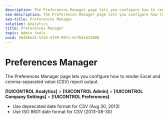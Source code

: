 ```yaml
---
description: The Preferences Manager page lets you configure how to render Excel and comma-separated value (CSV) report output.
seo-description: The Preferences Manager page lets you configure how to render Excel and comma-separated value (CSV) report output.
seo-title: Preferences Manager
solution: Analytics
title: Preferences Manager
topic: Admin tools
uuid: 46488e24-57a5-4f99-997c-0cfb61625008
---
```


# Preferences Manager

The Preferences Manager page lets you configure how to render Excel and comma-separated value (CSV) report output.

**[!UICONTROL Analytics]** > **[!UICONTROL Admin]** > **[!UICONTROL Company Settings]** > **[!UICONTROL Preferences]**

* Use deprecated date format for CSV (Aug 30, 2013) 
* Use ISO 8601 date format for CSV (2013-08-30)

